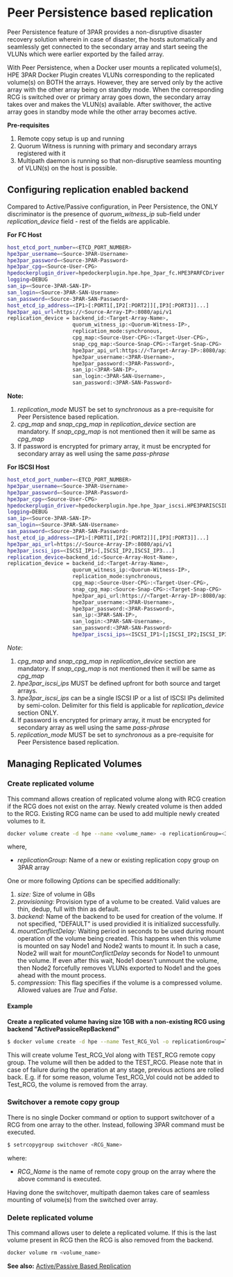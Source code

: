 # Peer Persistence based replication #
Peer Persistence feature of 3PAR provides a non-disruptive disaster recovery solution wherein in
case of disaster, the hosts automatically and seamlessly get connected to the secondary
array and start seeing the VLUNs which were earlier exported by the failed array.

With Peer Persistence, when a Docker user mounts a replicated volume(s), HPE 3PAR Docker
Plugin creates VLUNs corresponding to the replicated volume(s) on BOTH
the arrays. However, they are served only by the active array with the other array being on
standby mode. When the corresponding RCG is switched over or primary array goes down, 
the secondary array takes over and makes the VLUN(s) available. After swithover, the 
active array goes in standby mode while the other array becomes active.

**Pre-requisites**
1. Remote copy setup is up and running
2. Quorum Witness is running with primary and secondary arrays registered with it
3. Multipath daemon is running so that non-disruptive seamless mounting of VLUN(s)
on the host is possible.


## Configuring replication enabled backend
Compared to Active/Passive configuration, in Peer Persistence, the ONLY discriminator
is the presence of *quorum_witness_ip* sub-field under *replication_device* field - 
rest of the fields are applicable.

**For FC Host** 

```sh
host_etcd_port_number=<ETCD_PORT_NUMBER>
hpe3par_username=<Source-3PAR-Username>
hpe3par_password=<Source-3PAR-Password>
hpe3par_cpg=<Source-User-CPG>
hpedockerplugin_driver=hpedockerplugin.hpe.hpe_3par_fc.HPE3PARFCDriver
logging=DEBUG
san_ip=<Source-3PAR-SAN-IP>
san_login=<Source-3PAR-SAN-Username>
san_password=<Source-3PAR-SAN-Password>
host_etcd_ip_address=<IP1>[:PORT1[,IP2[:PORT2]][,IP3[:PORT3]]...]
hpe3par_api_url=https://<Source-Array-IP>:8080/api/v1
replication_device = backend_id:<Target-Array-Name>,
                     quorum_witness_ip:<Quorum-Witness-IP>,
                     replication_mode:synchronous,
                     cpg_map:<Source-User-CPG>:<Target-User-CPG>,
                     snap_cpg_map:<Source-Snap-CPG>:<Target-Snap-CPG>
                     hpe3par_api_url:https://<Target-Array-IP>:8080/api/v1,
                     hpe3par_username:<3PAR-Username>,
                     hpe3par_password:<3PAR-Password>,
                     san_ip:<3PAR-SAN-IP>,
                     san_login:<3PAR-SAN-Username>,
                     san_password:<3PAR-SAN-Password>
```

**Note:**

1. *replication_mode* MUST be set to *synchronous* as a pre-requisite for Peer 
Persistence based replication.
2. *cpg_map* and *snap_cpg_map* in *replication_device* section are mandatory. If *snap_cpg_map* is not mentioned then it will be same as *cpg_map*
3. If password is encrypted for primary array, it must be encrypted for secondary array
as well using the same *pass-phrase*

**For ISCSI Host** 
```sh
host_etcd_port_number=<ETCD_PORT_NUMBER>
hpe3par_username=<Source-3PAR-Username>
hpe3par_password=<Source-3PAR-Password>
hpe3par_cpg=<Source-User-CPG>
hpedockerplugin_driver=hpedockerplugin.hpe.hpe_3par_iscsi.HPE3PARISCSIDriver
logging=DEBUG
san_ip=<Source-3PAR-SAN-IP>
san_login=<Source-3PAR-SAN-Username>
san_password=<Source-3PAR-SAN-Password>
host_etcd_ip_address=<IP1>[:PORT1[,IP2[:PORT2]][,IP3[:PORT3]]...]
hpe3par_api_url=https://<Source-Array-IP>:8080/api/v1
hpe3par_iscsi_ips=<ISCSI_IP1>[,ISCSI_IP2,ISCSI_IP3...]
replication_device=backend_id:<Source-Array-Host-Name>,
replication_device = backend_id:<Target-Array-Name>,
                     quorum_witness_ip:<Quorum-Witness-IP>,
                     replication_mode:synchronous,
                     cpg_map:<Source-User-CPG>:<Target-User-CPG>,
                     snap_cpg_map:<Source-Snap-CPG>:<Target-Snap-CPG>
                     hpe3par_api_url:https://<Target-Array-IP>:8080/api/v1,
                     hpe3par_username:<3PAR-Username>,
                     hpe3par_password:<3PAR-Password>,
                     san_ip:<3PAR-SAN-IP>,
                     san_login:<3PAR-SAN-Username>,
                     san_password:<3PAR-SAN-Password>
                     hpe3par_iscsi_ips=<ISCSI_IP1>[;ISCSI_IP2;ISCSI_IP3...]
```
*Note*:

1. *cpg_map* and *snap_cpg_map* in *replication_device* section are mandatory. If *snap_cpg_map* is not mentioned then it will be same as *cpg_map*
2. *hpe3par_iscsi_ips* MUST be defined upfront for both source and target arrays.
3. *hpe3par_iscsi_ips* can be a single ISCSI IP or a list of ISCSI IPs delimited by
semi-colon. Delimiter for this field is applicable for *replication_device* section ONLY.
4. If password is encrypted for primary array, it must be encrypted for secondary array
as well using the same *pass-phrase*
5. *replication_mode* MUST be set to *synchronous* as a pre-requisite for Peer 
Persistence based replication.

## Managing Replicated Volumes ###

### Create replicated volume ###
This command allows creation of replicated volume along with RCG creation if the RCG
does not exist on the array. Newly created volume is then added to the RCG.
Existing RCG name can be used to add multiple newly created volumes to it.
```sh
docker volume create -d hpe --name <volume_name> -o replicationGroup=<3PAR_RCG_Name> [Options...]
```
where,
- *replicationGroup*: Name of a new or existing replication copy group on 3PAR array

One or more following *Options* can be specified additionally:
1. *size:* Size of volume in GBs
2. *provisioning:* Provision type of a volume to be created.
Valid values are thin, dedup, full with thin as default.
3. *backend:* Name of the backend to be used for creation of the volume. If not 
specified, "DEFAULT" is used providied it is initialized successfully.
4. *mountConflictDelay:* Waiting period in seconds to be used during mount operation
of the volume being created. This happens when this volume is mounted on say Node1 and
Node2 wants to mount it. In such a case, Node2 will wait for *mountConflictDelay* 
seconds for Node1 to unmount the volume. If even after this wait, Node1 doesn't unmount
the volume, then Node2 forcefully removes VLUNs exported to Node1 and the goes ahead 
with the mount process.
5. *compression:* This flag specifies if the volume is a compressed volume. Allowed 
values are *True* and *False*.

#### Example ####

**Create a replicated volume having size 1GB with a non-existing RCG using backend "ActivePassiceRepBackend"**
```sh
$ docker volume create -d hpe --name Test_RCG_Vol -o replicationGroup=Test_RCG -o size=1 -o backend=ActivePassiceRepBackend 
```
This will create volume Test_RCG_Vol along with TEST_RCG remote copy group. The volume
will then be added to the TEST_RCG.
Please note that in case of failure during the operation at any stage, previous actions 
are rolled back.
E.g. if for some reason, volume Test_RCG_Vol could not be added to Test_RCG, the volume
is removed from the array.


### Switchover a remote copy group ###
There is no single Docker command or option to support switchover of a RCG from one 
array to the other. Instead, following 3PAR command must be executed.

```sh
$ setrcopygroup switchover <RCG_Name>
```
where:
- *RCG_Name* is the name of remote copy group on the array where the above command is executed.

Having done the switchover, multipath daemon takes care of seamless mounting of volume(s) from the
switched over array.

### Delete replicated volume ###
This command allows user to delete a replicated volume. If this is the last volume 
present in RCG then the RCG is also removed from the backend.
```sh
docker volume rm <volume_name>
```

**See also:**
[Active/Passive Based Replication](active-passive-based-replication.md)